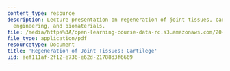 ```yaml
---
content_type: resource
description: Lecture presentation on regeneration of joint tissues, cartilage, tissue
  engineering, and biomaterials.
file: /media/https%3A/open-learning-course-data-rc.s3.amazonaws.com/20-441j-biomaterials-tissue-interactions-fall-2009/aef111af2f12e736e62d21788d3f6669_MIT20_441JF09_lec21a_ms.pdf
file_type: application/pdf
resourcetype: Document
title: 'Regeneration of Joint Tissues: Cartilege'
uid: aef111af-2f12-e736-e62d-21788d3f6669
---
```

